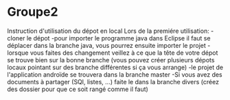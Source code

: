 # Groupe2

Instruction d'utilisation du dépot en local
Lors de la premiére utilisation:
-cloner le dépot
-pour importer le programme java dans Eclipse il faut se déplacer dans la branche java, vous pourrez ensuite importer le projet
-lorsque vous faites des changement veillez à ce que la tête de votre dépot se trouve bien sur la bonne branche (vous pouvez créer plusieurs dépots locaux pointant sur des branche différentes si ça vous arrange)
-le projet de l'application androïde se trouvera dans la branche master
-Si vous avez des documents à partager (SQl, listes, ...) faite le dans la branche divers (créez des dossier pour que ce soit rangé comme il faut)